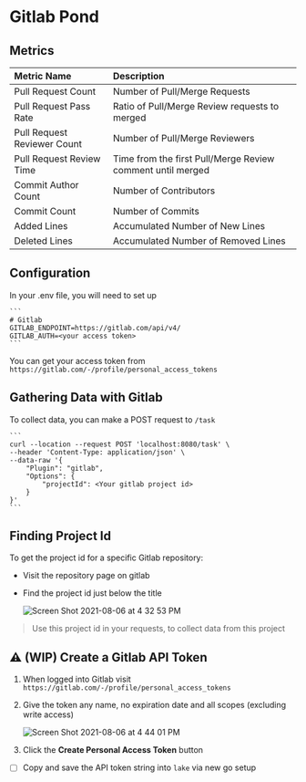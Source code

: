 # Gitlab Pond

## Metrics

Metric Name | Description
:------------ | :-------------
Pull Request Count | Number of Pull/Merge Requests
Pull Request Pass Rate | Ratio of Pull/Merge Review requests to merged
Pull Request Reviewer Count | Number of Pull/Merge Reviewers
Pull Request Review Time | Time from the first Pull/Merge Review comment until merged
Commit Author Count | Number of Contributors
Commit Count | Number of Commits
Added Lines | Accumulated Number of New Lines
Deleted Lines | Accumulated Number of Removed Lines

## Configuration

In your .env file, you will need to set up

    ```
    # Gitlab
    GITLAB_ENDPOINT=https://gitlab.com/api/v4/
    GITLAB_AUTH=<your access token>
    ```

You can get your access token from `https://gitlab.com/-/profile/personal_access_tokens`

## Gathering Data with Gitlab

To collect data, you can make a POST request to `/task`

    ```
    curl --location --request POST 'localhost:8080/task' \
    --header 'Content-Type: application/json' \
    --data-raw '{
        "Plugin": "gitlab",
        "Options": {
            "projectId": <Your gitlab project id>
        }
    }'
    ```

## Finding Project Id

To get the project id for a specific Gitlab repository:
- Visit the repository page on gitlab
- Find the project id just below the title

  ![Screen Shot 2021-08-06 at 4 32 53 PM](https://user-images.githubusercontent.com/3789273/128568416-a47b2763-51d8-4a6a-8a8b-396512bffb03.png)

> Use this project id in your requests, to collect data from this project

## ⚠️ (WIP) Create a Gitlab API Token

1. When logged into Gitlab visit `https://gitlab.com/-/profile/personal_access_tokens`
2. Give the token any name, no expiration date and all scopes (excluding write access)

    ![Screen Shot 2021-08-06 at 4 44 01 PM](https://user-images.githubusercontent.com/3789273/128569148-96f50d4e-5b3b-4110-af69-a68f8d64350a.png)

3. Click the **Create Personal Access Token** button
- [ ] Copy and save the API token string into `lake` via new go setup

